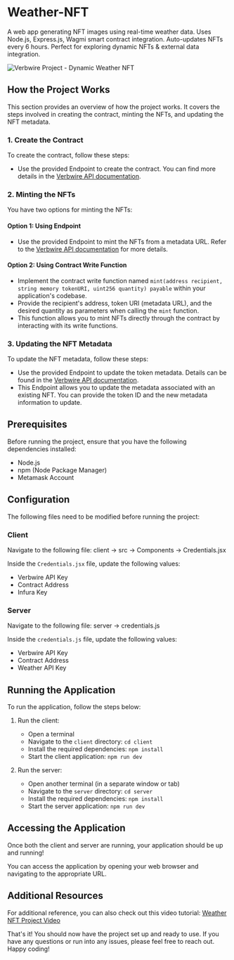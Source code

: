# Weather-NFT
A web app generating NFT images using real-time weather data. Uses Node.js, Express.js, Wagmi smart contract integration. Auto-updates NFTs every 6 hours. Perfect for exploring dynamic NFTs &amp; external data integration.

![Verbwire Project - Dynamic Weather NFT](https://github.com/verbwire/dynamic-Weather-NFT/assets/96954448/0b9a24c7-9e3b-42ea-9074-5f4d4b175eb8)


## How the Project Works

This section provides an overview of how the project works. It covers the steps involved in creating the contract, minting the NFTs, and updating the NFT metadata.

### 1. Create the Contract

To create the contract, follow these steps:

- Use the provided Endpoint to create the contract. You can find more details in the [Verbwire API documentation](https://docs.verbwire.com/reference/post_nft-deploy-deploycontract).

### 2. Minting the NFTs

You have two options for minting the NFTs:

#### Option 1: Using Endpoint

- Use the provided Endpoint to mint the NFTs from a metadata URL. Refer to the [Verbwire API documentation](https://docs.verbwire.com/reference/post_nft-mint-mintfrommetadataurl) for more details.

#### Option 2: Using Contract Write Function

- Implement the contract write function named `mint(address recipient, string memory tokenURI, uint256 quantity) payable` within your application's codebase.
- Provide the recipient's address, token URI (metadata URL), and the desired quantity as parameters when calling the `mint` function.
- This function allows you to mint NFTs directly through the contract by interacting with its write functions.

### 3. Updating the NFT Metadata

To update the NFT metadata, follow these steps:

- Use the provided Endpoint to update the token metadata. Details can be found in the [Verbwire API documentation](https://docs.verbwire.com/reference/post_nft-update-updatetokenmetadata).
- This Endpoint allows you to update the metadata associated with an existing NFT. You can provide the token ID and the new metadata information to update.

## Prerequisites

Before running the project, ensure that you have the following dependencies installed:

- Node.js
- npm (Node Package Manager)
- Metamask Account

## Configuration

The following files need to be modified before running the project:

### Client

Navigate to the following file:
client -> src -> Components -> Credentials.jsx

Inside the `Credentials.jsx` file, update the following values:

- Verbwire API Key
- Contract Address
- Infura Key

### Server

Navigate to the following file:
server -> credentials.js

Inside the `credentials.js` file, update the following values:

- Verbwire API Key
- Contract Address
- Weather API Key

## Running the Application

To run the application, follow the steps below:

1. Run the client:
   - Open a terminal
   - Navigate to the `client` directory: `cd client`
   - Install the required dependencies: `npm install`
   - Start the client application: `npm run dev`

2. Run the server:
   - Open another terminal (in a separate window or tab)
   - Navigate to the `server` directory: `cd server`
   - Install the required dependencies: `npm install`
   - Start the server application: `npm run dev`

## Accessing the Application

Once both the client and server are running, your application should be up and running!

You can access the application by opening your web browser and navigating to the appropriate URL.

## Additional Resources

For additional reference, you can also check out this video tutorial: [Weather NFT Project Video](https://youtu.be/1qIarc0ODyw)

That's it! You should now have the project set up and ready to use. If you have any questions or run into any issues, please feel free to reach out. Happy coding!
